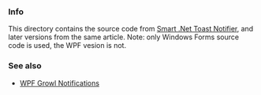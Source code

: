 ### Info

This directory contains the source code from [Smart .Net Toast Notifier](https://www.codeproject.com/Articles/1118187/Smart-Notifier-for-Executables-Toast-for-NET), and later versions from the same article. Note: only Windows Forms source code is used, the WPF vesion is not.

### See also

* [WPF Growl Notifications](https://github.com/IvanLeonenko/WPFGrowlNotification)

